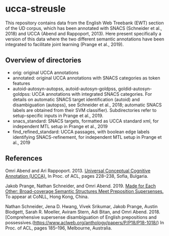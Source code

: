 # ucca-streusle

This repository contains data from the English Web Treebank (EWT) section of the UD corpus, which has been annotated with SNACS (Schneider et al., 2018) and UCCA (Abend and Rappoport, 2013).
Here present specifically a version of this data where the two different semantic annotations have been integrated to facilitate joint learning (Prange et al., 2019).

## Overview of directories

- orig: original UCCA annotations
- annotated: original UCCA annotations with SNACS categories as token features
-	autoid-autosyn-autopss, autoid-autosyn-goldpss, goldid-autosyn-goldpss: UCCA annotations with integrated SNACS categories. For details on automatic SNACS target identification (autoid) and disambiguation (autopss), see Schneider et al., 2018; automatic SNACS labels are obtained from their SVM classifier). Subdirectories refer to setup-specific inputs in Prange et al., 2019.
- snacs_standard: SNACS targets, formatted as UCCA standard xml, for independent MTL setup in Prange et al., 2019
- find_refined_standard: UCCA passages, with boolean edge labels identifying SNACS-refinement, for independent MTL setup in Prange et al., 2019

## References

Omri Abend and Ari Rappoport. 2013. [Universal Conceptual Cognitive Annotation (UCCA).](https://www.aclweb.org/anthology/P13-1023/) 
In Proc. of ACL, pages 228–238, Sofia, Bulgaria.

Jakob Prange, Nathan Schneider, and Omri Abend. 2019. [Made for Each Other: Broad-coverage Semantic Structures Meet Preposition Supersenses.](https://arxiv.org/abs/1909.08796)
To appear at CoNLL, Hong Kong, China.

Nathan Schneider, Jena D. Hwang, Vivek Srikumar, Jakob Prange, Austin Blodgett, Sarah R. Moeller, Aviram Stern, Adi Bitan, and Omri Abend. 2018. [Comprehensive supersense disambiguation of English prepositions and possessives.(https://www.aclweb.org/anthology/papers/P/P18/P18-1018/)
In Proc. of ACL, pages 185–196, Melbourne, Australia.
